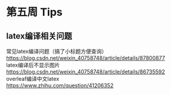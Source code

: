 # 第五周 Tips
## latex编译相关问题
常见latex编译问题（搞了小标题方便查询）<br>
<a>https://blog.csdn.net/weixin_40758748/article/details/87800877</a><br>
latex编译后不显示图片<br>
<a>https://blog.csdn.net/weixin_40758748/article/details/86735592</a><br>
overleaf编译中文latex<br>
<a>https://www.zhihu.com/question/41206352</a>
